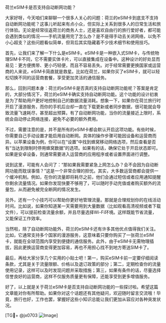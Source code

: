 荷兰eSIM卡是否支持自动断网功能？

大家好呀，今天咱们来聊聊一个很多人关心的问题：荷兰的eSIM卡到底支不支持自动断网功能呢？这事儿听起来有点小众，但实际上关系到很多人的日常生活和旅行体验。无论是经常往返荷兰的商务人士，还是喜欢自由行的旅行爱好者，都可能会遇到类似的情况——手机流量用完了怎么办？是不是得手动去关闭网络，以免不小心超支？这些问题看似简单，但背后其实隐藏着不少技术细节和使用技巧。

首先，让我们来了解一下什么是eSIM卡。eSIM卡是一种嵌入式SIM卡，与传统物理SIM卡不同，它不需要实体卡片，可以直接集成在设备中。这种设计的好处显而易见：更方便携带、更小巧轻便，而且不容易丢失。对于经常需要更换国家或运营商的人来说，eSIM卡简直就是救星。比如在荷兰，如果你买了eSIM卡，就可以轻松切换不同的运营商套餐，享受更加灵活的通信服务。

那么，回到问题本身：荷兰的eSIM卡是否真的支持自动断网功能呢？答案是肯定的，大部分情况下，荷兰的eSIM卡确实支持自动断网功能。这个功能的设计初衷是为了帮助用户更好地控制自己的数据流量消耗。想象一下，如果你在荷兰旅行时开启了漫游服务，而你的手机后台却一直在下载更新或者同步数据，很可能就会导致流量飞速耗尽，甚至超出预算。有了自动断网功能，当你的流量接近上限时，系统会自动停止网络连接，避免不必要的额外费用。

不过，需要注意的是，并不是所有的eSIM卡都会默认开启这项功能。有些时候，你需要自己手动设置才能启用自动断网。具体的操作步骤可能因设备和运营商而异。以苹果设备为例，你可以在“设置”中找到蜂窝移动网络选项，然后查看是否有“当达到限制时停用蜂窝数据”的选项。如果有的话，确保它处于开启状态即可。如果是安卓设备，则通常需要进入运营商的应用程序或者设置界面进行调整。

说到这里，可能有人会问了：“那如果我需要紧急上网怎么办？会不会因为自动断网功能而耽误事情？”这是一个非常合理的担忧。其实，大多数运营商都会提供一个缓冲机制。例如，在你的流量即将耗尽之前，他们会通过短信或者应用通知提醒你剩余流量情况。如果你发现快要不够用了，可以随时手动充值或者购买额外的流量包，从而避免被完全断网的情况发生。

另外，还有一个小技巧可以帮助你更好地管理流量。那就是合理规划你的在线活动时间。比如说，如果你知道某一天需要用到大量数据（比如观看高清视频或者下载文件），可以提前检查流量余额，并且尽量选择Wi-Fi环境。这样既能节省流量，又能保证工作效率。

当然啦，除了自动断网功能外，荷兰的eSIM卡还有许多其他优点值得我们关注。比如，它通常支持多个国家的漫游服务，这意味着只要你购买了一张荷兰eSIM卡，就能在全球范围内享受到便捷的通信服务。此外，由于eSIM卡无需物理插拔，因此更换运营商变得更加容易，再也不用担心找不到地方寄送SIM卡了。

最后，再给大家分享几个实用的小贴士吧！第一，购买eSIM卡前一定要仔细阅读条款，尤其是关于流量限额、价格以及退订政策的部分；第二，定期检查你的流量使用记录，这样可以及时发现问题并采取措施；第三，如果有条件的话，尽量选择信誉良好的运营商，这样不仅服务质量更有保障，还能享受到更多增值服务。

好了，以上就是关于荷兰eSIM卡是否支持自动断网功能的一些探讨啦。希望这篇文章能对你有所帮助。如果你对这个话题还有其他疑问，欢迎随时留言交流哦！毕竟，旅行也好，工作也罢，掌握好这些小知识总能让我们更加从容应对各种突发状况。

[TG💪+ @jx0703 ![Image](https://github.com/user-attachments/assets/dbca1d08-cadb-493c-b0ec-ad6f7a83f270)]